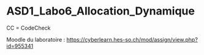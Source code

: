 # ASD1_Labo6_Allocation_Dynamique

CC = CodeCheck

Moodle du laboratoire : https://cyberlearn.hes-so.ch/mod/assign/view.php?id=955341
